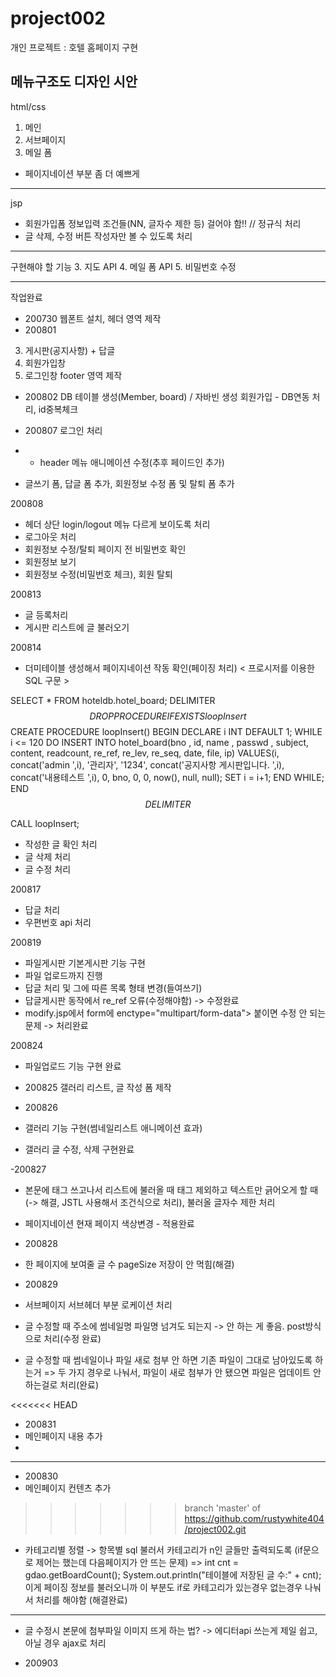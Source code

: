 # project002
개인 프로젝트 : 호텔 홈페이지 구현

메뉴구조도
디자인 시안 
-----------------------------------------
html/css 

1. 메인
2. 서브페이지 
9. 메일 폼 
- 페이지네이션 부분 좀 더 예쁘게 

------------------------------------------
jsp
- 회원가입폼 정보입력 조건들(NN, 글자수 제한 등) 걸어야 함!! // 정규식 처리 
- 글 삭제, 수정 버튼 작성자만 볼 수 있도록 처리
  
------------------------------------------
구현해야 할 기능
3. 지도 API 
4. 메일 폼 API
5. 비밀번호 수정

-----------------------------------------------------------------------------------------------------------------------
작업완료

- 200730 웹폰트 설치, 헤더 영역 제작 
- 200801 
3. 게시판(공지사항) + 답글 
6. 회원가입창
10. 로그인창
footer 영역 제작

- 200802
DB 테이블 생성(Member, board) / 자바빈 생성
회원가입 - DB연동 처리, id중복체크 
 
- 200807 로그인 처리
- - header 메뉴 애니메이션 수정(추후 페이드인 추가)
- 글쓰기 폼, 답글 폼 추가, 회원정보 수정 폼 및 탈퇴 폼 추가 

200808
- 헤더 상단 login/logout 메뉴 다르게 보이도록 처리
- 로그아웃 처리
- 회원정보 수정/탈퇴 페이지 전 비밀번호 확인
- 회원정보 보기 
- 회원정보 수정(비밀번호 체크), 회원 탈퇴

200813 
- 글 등록처리
- 게시판 리스트에 글 불러오기

200814
- 더미테이블 생성해서 페이지네이션 작동 확인(페이징 처리)
< 프로시저를 이용한 SQL 구문 >

SELECT * FROM hoteldb.hotel_board;
DELIMITER $$
DROP PROCEDURE IF EXISTS loopInsert$$
CREATE PROCEDURE loopInsert()
BEGIN
    DECLARE i INT DEFAULT 1;
    WHILE i <= 120 DO
        INSERT INTO hotel_board(bno , id, name , passwd , subject, content, readcount, re_ref, re_lev, re_seq, date, file, ip)
          VALUES(i, concat('admin ',i), '관리자', '1234', concat('공지사항 게시판입니다. ',i), concat('내용테스트 ',i), 0, bno, 0, 0, now(), null, null);
        SET i = i+1;
    END WHILE;
END$$
DELIMITER $$

CALL loopInsert;

- 작성한 글 확인 처리
- 글 삭제 처리
- 글 수정 처리

200817
- 답글 처리 
- 우편번호 api 처리 

200819 
- 파일게시판 기본게시판 기능 구현 
- 파일 업로드까지 진행
- 답글 처리 및 그에 따른 목록 형태 변경(들여쓰기)
- 답글게시판 동작에서 re_ref 오류(수정해야함) -> 수정완료 
- modify.jsp에서 form에 enctype="multipart/form-data"> 붙이면 수정 안 되는 문제 -> 처리완료 

200824
- 파일업로드 기능 구현 완료 

- 200825 
갤러리 리스트, 글 작성 폼 제작

- 200826
- 갤러리 기능 구현(썸네일리스트 애니메이션 효과)
- 갤러리 글 수정, 삭제 구현완료

-200827
- 본문에 태그 쓰고나서 리스트에 불러올 때 태그 제외하고 텍스트만 긁어오게 할 때 (-> 해결, JSTL 사용해서 조건식으로 처리), 불러올 글자수 제한 처리 
- 페이지네이션 현재 페이지 색상변경 - 적용완료

- 200828 
- 한 페이지에 보여줄 글 수 pageSize 저장이 안 먹힘(해결)

- 200829 
- 서브페이지 서브헤더 부분 로케이션 처리
- 글 수정할 때 주소에 썸네일명 파일명 넘겨도 되는지 -> 안 하는 게 좋음. post방식으로 처리(수정 완료)
- 글 수정할 때 썸네일이나 파일 새로 첨부 안 하면 기존 파일이 그대로 남아있도록 하는거 => 두 가지 경우로 나눠서, 파일이 새로 첨부가 안 됐으면 파일은 업데이트 안하는걸로 처리(완료)

<<<<<<< HEAD
- 200831
- 메인페이지 내용 추가
- 

-----------------------------------

- 200830 
- 메인페이지 컨텐츠 추가 
>>>>>>> branch 'master' of https://github.com/rustywhite404/project002.git
- 카테고리별 정렬 -> 항목별 sql 불러서 카테고리가 n인 글들만 출력되도록 (if문으로 제어는 했는데 다음페이지가 안 뜨는 문제)
=> int cnt = gdao.getBoardCount();
	System.out.println("테이블에 저장된 글 수:" + cnt); 이게 페이징 정보를 불러오니까 이 부분도 if로 카테고리가 
	있는경우 없는경우 나눠서 처리를 해야함 (해결완료)
	
-----------------------------------

- 글 수정시 본문에 첨부파일 이미지 뜨게 하는 법? -> 에디터api 쓰는게 제일 쉽고, 아닐 경우 ajax로 처리


- 200903 


